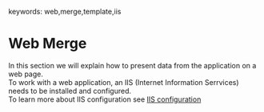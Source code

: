 ﻿keywords: web,merge,template,iis
# Web Merge

In this section we will explain how to present data from the application on a web page.  
To work with a web application, an IIS (Internet Information Serrvices) needs to be installed and configured.  
To learn more about IIS configuration see [IIS configuration](http://doc.fireflymigration.com/iis-configuration.html)